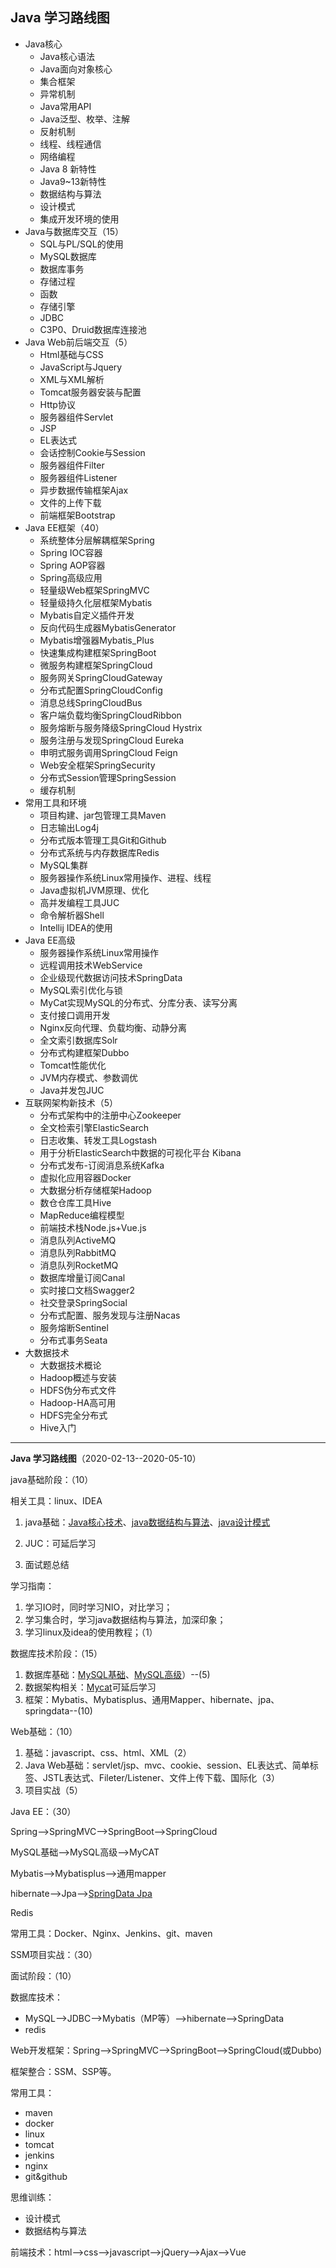 Java 学习路线图
----
- Java核心
	- Java核心语法
	- Java面向对象核心
	- 集合框架
	- 异常机制
	- Java常用API
	- Java泛型、枚举、注解
	- 反射机制
	- 线程、线程通信
	- 网络编程
	- Java 8 新特性
	- Java9~13新特性
	- 数据结构与算法
	- 设计模式
	- 集成开发环境的使用
- Java与数据库交互（15）
	- SQL与PL/SQL的使用
	- MySQL数据库
	- 数据库事务
	- 存储过程
	- 函数
	- 存储引擎
	- JDBC
	- C3P0、Druid数据库连接池
- Java Web前后端交互（5）
  - Html基础与CSS
  - JavaScript与Jquery
  - XML与XML解析
  - Tomcat服务器安装与配置
  - Http协议
  - 服务器组件Servlet
  - JSP
  - EL表达式
  - 会话控制Cookie与Session
  - 服务器组件Filter
  - 服务器组件Listener
  - 异步数据传输框架Ajax
  - 文件的上传下载
  - 前端框架Bootstrap
- Java EE框架（40）
  - 系统整体分层解耦框架Spring
  - Spring IOC容器
  - Spring AOP容器
  - Spring高级应用
  - 轻量级Web框架SpringMVC
  - 轻量级持久化层框架Mybatis
  - Mybatis自定义插件开发
  - 反向代码生成器MybatisGenerator
  - Mybatis增强器Mybatis_Plus
  - 快速集成构建框架SpringBoot
  - 微服务构建框架SpringCloud
  - 服务网关SpringCloudGateway
  - 分布式配置SpringCloudConfig
  - 消息总线SpringCloudBus
  - 客户端负载均衡SpringCloudRibbon
  - 服务熔断与服务降级SpringCloud Hystrix
  - 服务注册与发现SpringCloud Eureka
  - 申明式服务调用SpringCloud Feign
  - Web安全框架SpringSecurity
  - 分布式Session管理SpringSession
  - 缓存机制
- 常用工具和环境
  - 项目构建、jar包管理工具Maven
  - 日志输出Log4j
  - 分布式版本管理工具Git和Github
  - 分布式系统与内存数据库Redis
  - MySQL集群
  - 服务器操作系统Linux常用操作、进程、线程
  - Java虚拟机JVM原理、优化
  - 高并发编程工具JUC
  - 命令解析器Shell
  - Intellij IDEA的使用
- Java EE高级
  - 服务器操作系统Linux常用操作
  - 远程调用技术WebService
  - 企业级现代数据访问技术SpringData
  - MySQL索引优化与锁
  - MyCat实现MySQL的分布式、分库分表、读写分离
  - 支付接口调用开发
  - Nginx反向代理、负载均衡、动静分离
  - 全文索引数据库Solr
  - 分布式构建框架Dubbo
  - Tomcat性能优化
  - JVM内存模式、参数调优
  - Java并发包JUC
- 互联网架构新技术（5）
  - 分布式架构中的注册中心Zookeeper
  - 全文检索引擎ElasticSearch
  - 日志收集、转发工具Logstash
  - 用于分析ElasticSearch中数据的可视化平台 Kibana
  - 分布式发布-订阅消息系统Kafka
  - 虚拟化应用容器Docker
  - 大数据分析存储框架Hadoop
  - 数仓仓库工具Hive
  - MapReduce编程模型
  - 前端技术栈Node.js+Vue.js
  - 消息队列ActiveMQ
  - 消息队列RabbitMQ
  - 消息队列RocketMQ
  - 数据库增量订阅Canal
  - 实时接口文档Swagger2
  - 社交登录SpringSocial
  - 分布式配置、服务发现与注册Nacas
  - 服务熔断Sentinel
  - 分布式事务Seata
- 大数据技术
  - 大数据技术概论
  - Hadoop概述与安装
  - HDFS伪分布式文件
  - Hadoop-HA高可用
  - HDFS完全分布式
  - Hive入门

-------

**Java 学习路线图**（2020-02-13--2020-05-10）

java基础阶段：（10）

相关工具：linux、IDEA

1. java基础：[Java核心技术](https://www.bilibili.com/video/av48144058/?spm_id_from=333.788.b_636f6d6d656e74.5)、[java数据结构与算法](www.bilibili.com/video/av54029771/)、[java设计模式]( https://www.bilibili.com/video/av57936239/?spm_id_from=333.788.b_636f6d6d656e74.20 )

2. JUC：可延后学习
3. 面试题总结

学习指南：

1. 学习IO时，同时学习NIO，对比学习；
2. 学习集合时，学习java数据结构与算法，加深印象；
3. 学习linux及idea的使用教程；（1）



数据库技术阶段：（15）

1. 数据库基础：[MySQL基础]( www.bilibili.com/video/av21400736/ )、[MySQL高级](https://www.bilibili.com/video/av21334868/?spm_id_from=333.788.b_636f6d6d656e74.37 )）--(5)
2. 数据架构相关：[Mycat]( https://www.bilibili.com/video/av80469766/?spm_id_from=333.788.b_636f6d6d656e74.54 )可延后学习
3. 框架：Mybatis、Mybatisplus、通用Mapper、hibernate、jpa、springdata--(10)



Web基础：（10）

1. 基础：javascript、css、html、XML（2）
2. Java Web基础：servlet/jsp、mvc、cookie、session、EL表达式、简单标签、JSTL表达式、Fileter/Listener、文件上传下载、国际化（3）
3. 项目实战（5）



Java EE：（30）

Spring-->SpringMVC-->SpringBoot-->SpringCloud

MySQL基础-->MySQL高级-->MyCAT

Mybatis-->Mybatisplus-->通用mapper

hibernate-->Jpa-->[SpringData Jpa](./spring-data-jpa-examples/)

Redis

常用工具：Docker、Nginx、Jenkins、git、maven

SSM项目实战：（30）

面试阶段：（10）






数据库技术：

- MySQL-->JDBC-->Mybatis（MP等）-->hibernate-->SpringData
- redis

Web开发框架：Spring-->SpringMVC-->SpringBoot-->SpringCloud(或Dubbo)

框架整合：SSM、SSP等。

常用工具：

- maven
- docker
- linux
- tomcat
- jenkins
- nginx
- git&github

思维训练：

- 设计模式
- 数据结构与算法

前端技术：html-->css-->javascript-->jQuery-->Ajax-->Vue